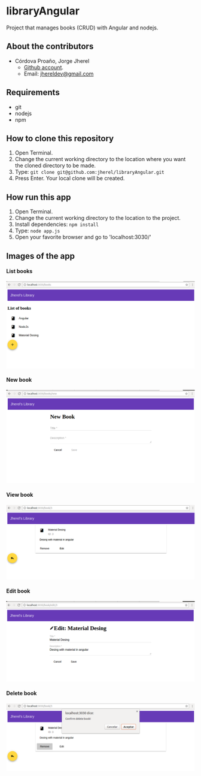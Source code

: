 # libraryAngular

Project that manages books (CRUD) with Angular and nodejs.

## About the contributors
+ Córdova Proaño, Jorge Jherel
  - [Github account](https://github.com/jherel).
  - Email: jhereldev@gmail.com

## Requirements
- git
- nodejs
- npm

## How to clone this repository
1.  Open Terminal.
2.  Change the current working directory to the location where you want the cloned directory to be made.
3.  Type: 
`git clone git@github.com:jherel/libraryAngular.git`
4.  Press Enter. Your local clone will be created.

## How run this app
1.  Open Terminal.
2.  Change the current working directory to the location to the project.
3.  Install dependencies:
`npm install`
4.  Type:
`node app.js`
5.  Open your favorite browser and go to 'localhost:3030/'

## Images of the app
#### List books
![list][list]

#### New book
![new][new]

#### View book
![view][view]

#### Edit book
![edit][edit]

#### Delete book
![delete][delete]

[list]: /media/README/listBooks.png
[new]: /media/README/newBook.png
[view]: /media/README/viewBook.png
[edit]: /media/README/editBook.png
[delete]: /media/README/deleteBook.png
